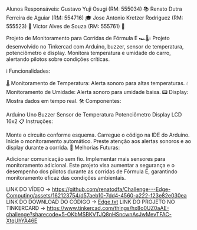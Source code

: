 Alunos Responsáveis:
Gustavo Yuji Osugi (RM: 555034) 📚 Renato Dutra Ferreira de Aguiar (RM: 554716) 🎓 Jose Antonio Kretzer Rodriguez (RM: 555523) 🏫 Victor Alves de Souza (RM: 555761) 📝

Projeto de Monitoramento para Corridas de Fórmula E 🏎️🌡️💧
Projeto desenvolvido no Tinkercad com Arduino, buzzer, sensor de temperatura, potenciômetro e display. Monitora temperatura e umidade do carro, alertando pilotos sobre condições críticas.

ℹ️ Funcionalidades:

🌡️ Monitoramento de Temperatura: Alerta sonoro para altas temperaturas.
💧 Monitoramento de Umidade: Alerta sonoro para umidade baixa.
📟 Display: Mostra dados em tempo real.
🛠️ Componentes:

Arduino Uno
Buzzer
Sensor de Temperatura
Potenciômetro
Display LCD 16x2
📋 Instruções:

Monte o circuito conforme esquema.
Carregue o código na IDE do Arduino.
Inicie o monitoramento automático.
Preste atenção aos alertas sonoros e ao display durante a corrida.
🔧 Melhorias Futuras:

Adicionar comunicação sem fio.
Implementar mais sensores para monitoramento adicional.
Este projeto visa aumentar a segurança e o desempenho dos pilotos durante as corridas de Fórmula E, garantindo monitoramento eficaz das condições ambientais.







LINK DO VÍDEO -> https://github.com/renatodfa/Challenge---Edge-Computing/assets/162123754/d57aeb10-7dd4-4560-a222-f23e82e030ea
LINK DO DOWNLOAD DO CÓDIGO ->  [Edge.txt](https://github.com/user-attachments/files/15849280/Edge.txt)
LINK DO PROJETO NO TINKERCARD -> https://www.tinkercad.com/things/hx8o0UZ0aAE-challenge?sharecode=5-OKbMSBKVTJQ8nHSncwnAsJwMevTFAC-XtqUhYA46E

